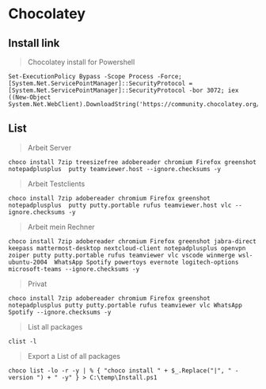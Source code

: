 ﻿# Chocolatey

## Install link
>  Chocolatey install for Powershell
```
Set-ExecutionPolicy Bypass -Scope Process -Force; [System.Net.ServicePointManager]::SecurityProtocol = [System.Net.ServicePointManager]::SecurityProtocol -bor 3072; iex ((New-Object System.Net.WebClient).DownloadString('https://community.chocolatey.org/install.ps1'))
```

## List
> Arbeit Server
```
choco install 7zip treesizefree adobereader chromium Firefox greenshot notepadplusplus  putty teamviewer.host --ignore.checksums -y
```

> Arbeit Testclients
```
choco install 7zip adobereader chromium Firefox greenshot notepadplusplus  putty putty.portable rufus teamviewer.host vlc --ignore.checksums -y
```

> Arbeit mein Rechner
```
choco install 7zip adobereader chromium Firefox greenshot jabra-direct keepass mattermost-desktop nextcloud-client notepadplusplus openvpn zoiper putty putty.portable rufus teamviewer vlc vscode winmerge wsl-ubuntu-2004  WhatsApp Spotify powertoys evernote logitech-options microsoft-teams --ignore.checksums -y
```

> Privat
```
choco install 7zip adobereader chromium Firefox greenshot notepadplusplus putty putty.portable rufus teamviewer vlc WhatsApp Spotify --ignore.checksums -y
```

> List all packages
```
clist -l
```

> Export a List of all packages
```
choco list -lo -r -y | % { "choco install " + $_.Replace("|", " -version ") + " -y" } > C:\temp\Install.ps1
```
